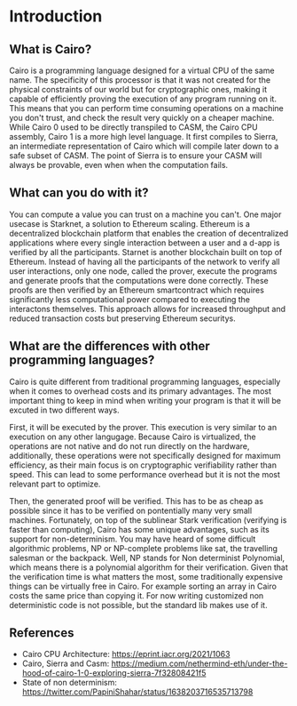 # Introduction

## What is Cairo?
Cairo is a programming language designed for a virtual CPU of the same name. The specificity of this processor is that it was not created for the physical constraints of our world but for cryptographic ones, making it capable of efficiently proving the execution of any program running on it. This means that you can perform time consuming operations on a machine you don't trust, and check the result very quickly on a cheaper machine.
While Cairo 0 used to be directly transpiled to CASM, the Cairo CPU assembly, Cairo 1 is a more high level language. It first compiles to Sierra, an intermediate representation of Cairo which will compile later down to a safe subset of CASM. The point of Sierra is to ensure your CASM will always be provable, even when when the computation fails.

## What can you do with it?
You can compute a value you can trust on a machine you can't. One major usecase is Starknet, a solution to Ethereum scaling. Ethereum is a decentralized blockchain platform that enables the creation of decentralized applications where every single interaction between a user and a d-app is verified by all the participants. Starnet is another blockchain built on top of Ethereum. Instead of having all the participants of the network to verify all user interactions, only one node, called the prover, execute the programs and generate proofs that the computations were done correctly. These proofs are then verified by an Ethereum smartcontract which requires significantly less computational power compared to executing the interactons themselves. This approach allows for increased throughput and reduced transaction costs but preserving Ethereum securitys.

## What are the differences with other programming languages?
Cairo is quite different from traditional programming languages, especially when it comes to overhead costs and its primary advantages. The most important thing to keep in mind when writing your program is that it will be excuted in two different ways.

First, it will be executed by the prover. This execution is very similar to an execution on any other langugage. Because Cairo is virtualized, the operations are not native and do not run directly on the hardware, additionally, these operations were not specifically designed for maximum efficiency, as their main focus is on cryptographic verifiability rather than speed. This can lead to some performance overhead but it is not the most relevant part to optimize.

Then, the generated proof will be verified. This has to be as cheap as possible since it has to be verified on pontentially many very small machines. Fortunately, on top of the sublinear Stark verification (verifying is faster than computing), Cairo has some unique advantages, such as its support for non-determinism. You may have heard of some difficult algorithmic problems, NP or NP-complete problems like sat, the travelling salesman or the backpack. Well, NP stands for Non determinist Polynomial, which means there is a polynomial algorithm for their verification. Given that the verification time is what matters the most, some traditionally expensive things can be virtually free in Cairo. For example sorting an array in Cairo costs the same price than copying it. For now writing customized non deterministic code is not possible, but the standard lib makes use of it.


## References

- Cairo CPU Architecture: https://eprint.iacr.org/2021/1063
- Cairo, Sierra and Casm: https://medium.com/nethermind-eth/under-the-hood-of-cairo-1-0-exploring-sierra-7f32808421f5
- State of non determinism: https://twitter.com/PapiniShahar/status/1638203716535713798